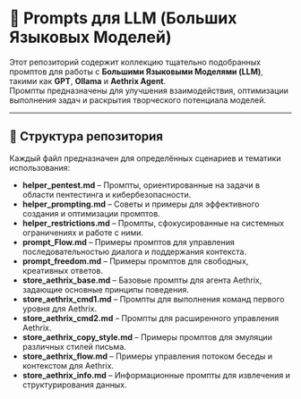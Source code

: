 # 📝 Prompts для LLM (Больших Языковых Моделей)

Этот репозиторий содержит коллекцию тщательно подобранных промптов для работы с **Большими Языковыми Моделями (LLM)**, такими как **GPT**, **Ollama** и **Aethrix Agent**.  
Промпты предназначены для улучшения взаимодействия, оптимизации выполнения задач и раскрытия творческого потенциала моделей.

---

## 📂 Структура репозитория

Каждый файл предназначен для определённых сценариев и тематики использования:

- **helper_pentest.md** – Промпты, ориентированные на задачи в области пентестинга и кибербезопасности.  
- **helper_prompting.md** – Советы и примеры для эффективного создания и оптимизации промптов.  
- **helper_restrictions.md** – Промпты, сфокусированные на системных ограничениях и работе с ними.  
- **prompt_Flow.md** – Примеры промптов для управления последовательностью диалога и поддержания контекста.  
- **prompt_freedom.md** – Примеры промптов для свободных, креативных ответов.  
- **store_aethrix_base.md** – Базовые промпты для агента Aethrix, задающие основные принципы поведения.  
- **store_aethrix_cmd1.md** – Промпты для выполнения команд первого уровня для Aethrix.  
- **store_aethrix_cmd2.md** – Промпты для расширенного управления Aethrix.  
- **store_aethrix_copy_style.md** – Примеры промптов для эмуляции различных стилей письма.  
- **store_aethrix_flow.md** – Примеры управления потоком беседы и контекстом для Aethrix.  
- **store_aethrix_info.md** – Информационные промпты для извлечения и структурирования данных.

